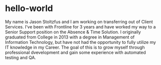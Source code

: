 # hello-world
My name is Jason Stoltzfus and I am working on transferring out of Client Services. I've been with Frontline for 3 years and have worked my way to a Senior Support position on the Absence & Time Solution. I originally graduated from College in 2013 with a degree in Management of Information Technology, but have not had the opportunity to fully utilize my IT knowledge in my Career. The goal of this is to grow myself through professional dvevelopment and gain some experience with automated testing and QA.
